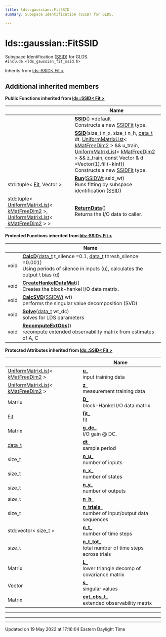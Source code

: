 ```yaml
---
title: lds::gaussian::FitSSID
summary: Subspace Identification (SSID) for GLDS. 

---
```


# lds::gaussian::FitSSID



Subspace Identification ([SSID](/lds-ctrl-est/docs/api/classes/classlds_1_1ssid/)) for GLDS. 
<br /> `#include <lds_gaussian_fit_ssid.h>`

Inherits from [lds::SSID< Fit >](/lds-ctrl-est/docs/api/classes/classlds_1_1ssid/)

## Additional inherited members

**Public Functions inherited from [lds::SSID< Fit >](/lds-ctrl-est/docs/api/classes/classlds_1_1ssid/)**

|                | Name           |
| -------------- | -------------- |
| | **[SSID](/lds-ctrl-est/docs/api/classes/classlds_1_1ssid/#function-ssid)**() =default<br>Constructs a new [SSID](/lds-ctrl-est/docs/api/classes/classlds_1_1ssid/)[Fit](/lds-ctrl-est/docs/api/classes/classlds_1_1fit/) type.  |
| | **[SSID](/lds-ctrl-est/docs/api/classes/classlds_1_1ssid/#function-ssid)**(size_t n_x, size_t n_h, [data_t](/lds-ctrl-est/docs/api/namespaces/namespacelds/#using-data-t) dt, [UniformMatrixList](/lds-ctrl-est/docs/api/classes/classlds_1_1uniformmatrixlist/)< [kMatFreeDim2](/lds-ctrl-est/docs/api/namespaces/namespacelds/#enumvalue-kmatfreedim2) > && u_train, [UniformMatrixList](/lds-ctrl-est/docs/api/classes/classlds_1_1uniformmatrixlist/)< [kMatFreeDim2](/lds-ctrl-est/docs/api/namespaces/namespacelds/#enumvalue-kmatfreedim2) > && z_train, const Vector & d =Vector(1).fill(-kInf))<br>Constructs a new [SSID](/lds-ctrl-est/docs/api/classes/classlds_1_1ssid/)[Fit](/lds-ctrl-est/docs/api/classes/classlds_1_1fit/) type.  |
| std::tuple< [Fit](/lds-ctrl-est/docs/api/classes/classlds_1_1fit/), Vector > | **[Run](/lds-ctrl-est/docs/api/classes/classlds_1_1ssid/#function-run)**([SSIDWt](/lds-ctrl-est/docs/api/namespaces/namespacelds/#enum-ssidwt) ssid_wt)<br>Runs fitting by subspace identification ([SSID](/lds-ctrl-est/docs/api/classes/classlds_1_1ssid/))  |
| std::tuple< [UniformMatrixList](/lds-ctrl-est/docs/api/classes/classlds_1_1uniformmatrixlist/)< [kMatFreeDim2](/lds-ctrl-est/docs/api/namespaces/namespacelds/#enumvalue-kmatfreedim2) >, [UniformMatrixList](/lds-ctrl-est/docs/api/classes/classlds_1_1uniformmatrixlist/)< [kMatFreeDim2](/lds-ctrl-est/docs/api/namespaces/namespacelds/#enumvalue-kmatfreedim2) > > | **[ReturnData](/lds-ctrl-est/docs/api/classes/classlds_1_1ssid/#function-returndata)**()<br>Returns the I/O data to caller.  |

**Protected Functions inherited from [lds::SSID< Fit >](/lds-ctrl-est/docs/api/classes/classlds_1_1ssid/)**

|                | Name           |
| -------------- | -------------- |
| void | **[CalcD](/lds-ctrl-est/docs/api/classes/classlds_1_1ssid/#function-calcd)**([data_t](/lds-ctrl-est/docs/api/namespaces/namespacelds/#using-data-t) t_silence =0.1, [data_t](/lds-ctrl-est/docs/api/namespaces/namespacelds/#using-data-t) thresh_silence =0.001)<br>Using periods of silence in inputs (u), calculates the output \ bias (d)  |
| void | **[CreateHankelDataMat](/lds-ctrl-est/docs/api/classes/classlds_1_1ssid/#function-createhankeldatamat)**()<br>Creates the block-hankel I/O data matrix.  |
| void | **[CalcSVD](/lds-ctrl-est/docs/api/classes/classlds_1_1ssid/#function-calcsvd)**([SSIDWt](/lds-ctrl-est/docs/api/namespaces/namespacelds/#enum-ssidwt) wt)<br>performs the singular value decomposition (SVD)  |
| void | **[Solve](/lds-ctrl-est/docs/api/classes/classlds_1_1ssid/#function-solve)**([data_t](/lds-ctrl-est/docs/api/namespaces/namespacelds/#using-data-t) wt_dc)<br>solves for LDS parameters  |
| void | **[RecomputeExtObs](/lds-ctrl-est/docs/api/classes/classlds_1_1ssid/#function-recomputeextobs)**()<br>recompute extended observability matrix from estimates of A, C  |

**Protected Attributes inherited from [lds::SSID< Fit >](/lds-ctrl-est/docs/api/classes/classlds_1_1ssid/)**

|                | Name           |
| -------------- | -------------- |
| [UniformMatrixList](/lds-ctrl-est/docs/api/classes/classlds_1_1uniformmatrixlist/)< [kMatFreeDim2](/lds-ctrl-est/docs/api/namespaces/namespacelds/#enumvalue-kmatfreedim2) > | **[u_](/lds-ctrl-est/docs/api/classes/classlds_1_1ssid/#variable-u-)** <br>input training data  |
| [UniformMatrixList](/lds-ctrl-est/docs/api/classes/classlds_1_1uniformmatrixlist/)< [kMatFreeDim2](/lds-ctrl-est/docs/api/namespaces/namespacelds/#enumvalue-kmatfreedim2) > | **[z_](/lds-ctrl-est/docs/api/classes/classlds_1_1ssid/#variable-z-)** <br>measurement training data  |
| Matrix | **[D_](/lds-ctrl-est/docs/api/classes/classlds_1_1ssid/#variable-d-)** <br>block-Hankel I/O data matrix  |
| [Fit](/lds-ctrl-est/docs/api/classes/classlds_1_1fit/) | **[fit_](/lds-ctrl-est/docs/api/classes/classlds_1_1ssid/#variable-fit-)** <br>fit  |
| Matrix | **[g_dc_](/lds-ctrl-est/docs/api/classes/classlds_1_1ssid/#variable-g-dc-)** <br>I/O gain @ DC.  |
| [data_t](/lds-ctrl-est/docs/api/namespaces/namespacelds/#using-data-t) | **[dt_](/lds-ctrl-est/docs/api/classes/classlds_1_1ssid/#variable-dt-)** <br>sample period  |
| size_t | **[n_u_](/lds-ctrl-est/docs/api/classes/classlds_1_1ssid/#variable-n-u-)** <br>number of inputs  |
| size_t | **[n_x_](/lds-ctrl-est/docs/api/classes/classlds_1_1ssid/#variable-n-x-)** <br>number of states  |
| size_t | **[n_y_](/lds-ctrl-est/docs/api/classes/classlds_1_1ssid/#variable-n-y-)** <br>number of outputs  |
| size_t | **[n_h_](/lds-ctrl-est/docs/api/classes/classlds_1_1ssid/#variable-n-h-)**  |
| size_t | **[n_trials_](/lds-ctrl-est/docs/api/classes/classlds_1_1ssid/#variable-n-trials-)** <br>number of input/output data sequences  |
| std::vector< size_t > | **[n_t_](/lds-ctrl-est/docs/api/classes/classlds_1_1ssid/#variable-n-t-)** <br>number of time steps  |
| size_t | **[n_t_tot_](/lds-ctrl-est/docs/api/classes/classlds_1_1ssid/#variable-n-t-tot-)** <br>total number of time steps across trials  |
| Matrix | **[L_](/lds-ctrl-est/docs/api/classes/classlds_1_1ssid/#variable-l-)** <br>lower triangle decomp of covariance matrix  |
| Vector | **[s_](/lds-ctrl-est/docs/api/classes/classlds_1_1ssid/#variable-s-)** <br>singular values  |
| Matrix | **[ext_obs_t_](/lds-ctrl-est/docs/api/classes/classlds_1_1ssid/#variable-ext-obs-t-)** <br>extended observability matrix  |


---
---
-------------------------------

Updated on 19 May 2022 at 17:16:04 Eastern Daylight Time
